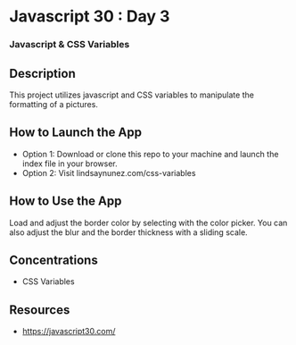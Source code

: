# Javascript 30 : Day 3

### Javascript & CSS Variables

## Description
This project utilizes javascript and CSS variables to manipulate the formatting of a pictures.

## How to Launch the App
- Option 1: Download or clone this repo to your machine and launch the index file in your browser.
- Option 2: Visit lindsaynunez.com/css-variables

## How to Use the App
Load and adjust the border color by selecting with the color picker. You can also adjust the blur and the border thickness with a sliding scale.

## Concentrations
- CSS Variables

## Resources
- https://javascript30.com/